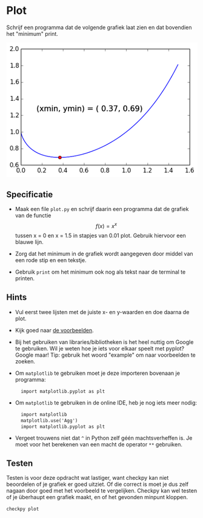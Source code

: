 # Plot

Schrijf een programma dat de volgende grafiek laat zien en dat bovendien het "minimum" print.

![](plotje4.png)

## Specificatie

* Maak een file `plot.py` en schrijf daarin een programma dat de grafiek van de functie $$f(x) = x^x$$ tussen x = 0 en x = 1.5 in stapjes van 0.01 plot. Gebruik hiervoor een blauwe lijn.

* Zorg dat het minimum in de grafiek wordt aangegeven door middel van een rode stip en een tekstje.

* Gebruik `print` om het minimum ook nog als tekst naar de terminal te printen.

## Hints

* Vul eerst twee lijsten met de juiste x- en y-waarden en doe daarna de plot.

* Kijk goed naar [de voorbeelden](/python/plot).

* Bij het gebruiken van libraries/bibliotheken is het heel nuttig om Google te gebruiken. Wil je weten hoe je iets voor elkaar speelt met pyplot? Google maar! Tip: gebruik het woord "example" om naar voorbeelden te zoeken.

* Om `matplotlib` te gebruiken moet je deze importeren bovenaan je programma:

		import matplotlib.pyplot as plt

* Om `matplotlib` te gebruiken in de online IDE, heb je nog iets meer nodig:

		import matplotlib
		matplotlib.use('Agg')
		import matplotlib.pyplot as plt

* Vergeet trouwens niet dat `^` in Python zelf géén machtsverheffen is. Je moet voor het berekenen van een macht de operator `**` gebruiken.

## Testen

Testen is voor deze opdracht wat lastiger, want checkpy kan niet beoordelen of je grafiek er goed uitziet. Of die correct is moet je dus zelf nagaan door goed met het voorbeeld te vergelijken. Checkpy kan wel testen of je überhaupt een grafiek maakt, en of het gevonden minpunt kloppen.

    checkpy plot
